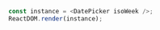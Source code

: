 
<!--start-code-->

```js
const instance = <DatePicker isoWeek />;
ReactDOM.render(instance);
```

<!--end-code-->
